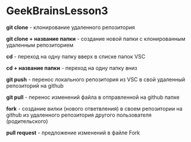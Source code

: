 # GeekBrainsLesson3

**git clone** - клонирование удаленного репозитория

**git clone + название папки** - создание новой папки с клонированным удаленным репозиторием

**cd** - переход на одну папку вверх в списке папок VSC

**cd + название папки** - переход на одну папку вниз

**git push** - перенос локального репозитория из VSC в свой удаленный репозиторий на github

**git pull** - перенос изменений файла в отправленной на github папке

**fork** - создание вилки (нового ответвления) в своем репозитории на github из удаленного репозитория другого пользователя (родительского) 

**pull request** - предложение изменений в  файле Fork 
